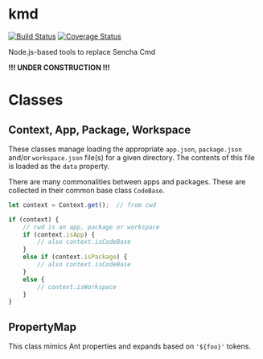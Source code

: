# kmd
[![Build Status](https://travis-ci.org/EpiphanySoft/kmd.svg?branch=master)](https://travis-ci.org/EpiphanySoft/kmd)
[![Coverage Status](https://coveralls.io/repos/github/EpiphanySoft/kmd/badge.svg?branch=master)](https://coveralls.io/github/EpiphanySoft/kmd?branch=master)

Node.js-based tools to replace Sencha Cmd

**!!! UNDER CONSTRUCTION !!!**

# Classes

## Context, App, Package, Workspace

These classes manage loading the appropriate `app.json`, `package.json` and/or
`workspace.json` file(s) for a given directory. The contents of this file is loaded
as the `data` property.

There are many commonalities between apps and packages. These are collected in their
common base class `CodeBase`.

```javascript
let context = Context.get();  // from cwd

if (context) {
    // cwd is an app, package or workspace
    if (context.isApp) {
        // also context.isCodeBase
    }
    else if (context.isPackage) {
        // also context.isCodeBase
    }
    else {
        // context.isWorkspace
    }
}
```

## PropertyMap

This class mimics Ant properties and expands based on `'${foo}'` tokens.
